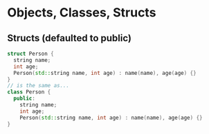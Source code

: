 # Objects, Classes, Structs

## Structs (defaulted to public) 
```cpp
struct Person {
  string name;
  int age;  
  Person(std::string name, int age) : name(name), age(age) {}
}
// is the same as...
class Person {
  public:
    string name;
    int age;  
    Person(std::string name, int age) : name(name), age(age) {}
}
```
